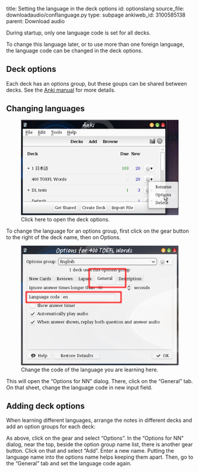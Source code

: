 title: Setting the language in the deck options
id: optionslang
source_file: downloadaudio/conflanguage.py
type: subpage
ankiweb_id: 3100585138
parent: Download audio

During startup, only one language code is set for all decks.

To change this language later, or to use more than one foreign
language, the language code can be changed in the deck options.

## Deck options

Each deck has an options group,
but these goups can be shared between decks. See the
[Anki manual](http://ankisrs.net/docs/manual.html#deckoptions) for
more details.

## Changing languages

<figure>
<img src="images/click_on_gear.png"
alt="The Anki deck list. To the right of the gear button to the right
of the deck name a popup menu with the thre items Rename Options
Delet. A mouse pointer over Options.">
<figcaption>Click here to open the deck options.</figcaption>
</figure>
To change the language for an options group, first click on the gear
button to the right of the deck name, then on Options.
<figure>
<img src="images/options_for.png"
alt="A dialog window. A tab General is marked an selected. A text
input box named language code is marked.">
<figcaption>Change the code of the language you are learning here.</figcaption>
</figure>
This will open the “Options for NN” dialog. There, click on the
“General” tab. On that sheet, change the language code in new input
field.


## Adding deck options

When learning different languages, arrange the notes in different
decks and add an option groups for each deck:

As above, click on the gear and select “Options”. In the “Options for
NN” dialog, near the top, beside the option group name list, there is
another gear button. Click on that and select “Add”. Enter a new
name. Putting the language name into the options name helps keeping
them apart. Then, go to the “General” tab and set the language code
again.
